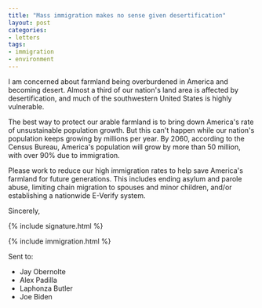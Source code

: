 ```yaml
---
title: "Mass immigration makes no sense given desertification"
layout: post
categories:
- letters
tags:
- immigration
- environment
---
```


I am concerned about farmland being overburdened in America and becoming desert. Almost a third of our nation's land area is affected by desertification, and much of the southwestern United States is highly vulnerable.

The best way to protect our arable farmland is to bring down America's rate of unsustainable population growth. But this can't happen while our nation's population keeps growing by millions per year. By 2060, according to the Census Bureau, America's population will grow by more than 50 million, with over 90% due to immigration.

Please work to reduce our high immigration rates to help save America's farmland for future generations. This includes ending asylum and parole abuse, limiting chain migration to spouses and minor children, and/or establishing a nationwide E-Verify system.

Sincerely,

{% include signature.html %}

{% include immigration.html %}

Sent to:

- Jay Obernolte
- Alex Padilla
- Laphonza Butler
- Joe Biden
